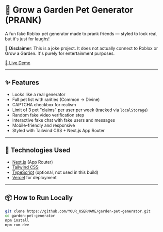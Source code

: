 # 🌱 Grow a Garden Pet Generator (PRANK)

A fun fake Roblox pet generator made to prank friends — styled to look real, but it's just for laughs!

🚨 **Disclaimer**: This is a joke project. It does not actually connect to Roblox or Grow a Garden. It's purely for entertainment purposes.

[🔗 Live Demo](https://grow-a-pet-generator.vercel.app/)

---

## ✨ Features

- Looks like a real generator
- Full pet list with rarities (Common → Divine)
- CAPTCHA checkbox for realism
- Limit of 3 pet "claims" per user per week (tracked via `localStorage`)
- Random fake video verification step
- Interactive fake chat with fake users and messages
- Mobile-friendly and responsive
- Styled with Tailwind CSS + Next.js App Router

---

## 🧪 Technologies Used

- [Next.js](https://nextjs.org/) (App Router)
- [Tailwind CSS](https://tailwindcss.com/)
- [TypeScript](https://www.typescriptlang.org/) (optional, not used in this build)
- [Vercel](https://vercel.com/) for deployment

---

## 📦 How to Run Locally

```bash
git clone https://github.com/YOUR_USERNAME/garden-pet-generator.git
cd garden-pet-generator
npm install
npm run dev
```
